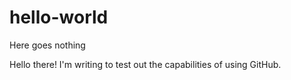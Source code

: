 # hello-world
Here goes nothing

Hello there! I'm writing to test out the capabilities of using GitHub.
